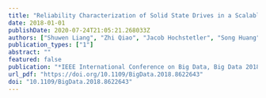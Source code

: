 ```yaml
---
title: "Reliability Characterization of Solid State Drives in a Scalable Production Datacenter"
date: 2018-01-01
publishDate: 2020-07-24T21:05:21.268033Z
authors: ["Shuwen Liang", "Zhi Qiao", "Jacob Hochstetler", "Song Huang", "Song Fu", "Weisong Shi", "Devesh Tiwari", "Hsing-Bung Chen", "Bradley W. Settlemyer", "David Richard Montoya"]
publication_types: ["1"]
abstract: ""
featured: false
publication: "*IEEE International Conference on Big Data, Big Data 2018, Seattle, WA, USA, December 10-13, 2018*"
url_pdf: "https://doi.org/10.1109/BigData.2018.8622643"
doi: "10.1109/BigData.2018.8622643"
---
```


